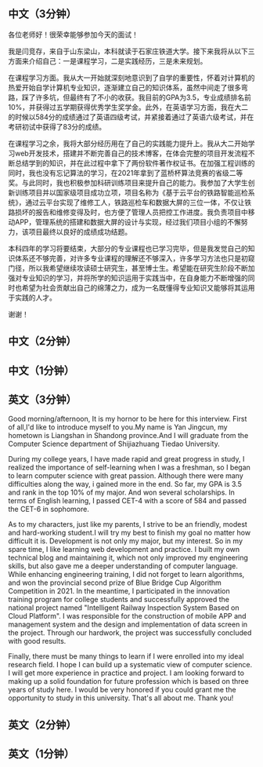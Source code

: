 ## 中文（3分钟）

各位老师好！很荣幸能够参加今天的面试！

我是闫竞存，来自于山东梁山，本科就读于石家庄铁道大学。接下来我将从以下三方面来介绍自己：一是课程学习，二是实践经历，三是未来规划。

在课程学习方面。我从大一开始就深刻地意识到了自学的重要性，怀着对计算机的热爱开始自学计算机专业知识，逐渐建立自己的知识体系，虽然中间走了很多弯路，踩了许多坑，但最终有了不小的收获。我目前的GPA为3.5，专业成绩排名前10%，并获得过五学期获得优秀学生奖学金。此外，在英语学习方面，我在大二的时候以584分的成绩通过了英语四级考试，并紧接着通过了英语六级考试，并在考研初试中获得了83分的成绩。

在课程学习之余，我将大部分经历用在了自己的实践能力提升上。我从大二开始学习web开发技术，搭建并不断完善自己的技术博客，在体会完整的项目开发流程不断总结学到的知识，并在此过程中拿下了两份软件著作权证书。在加强工程训练的同时，我也没有忘记算法的学习，在2021年拿到了蓝桥杯算法竞赛的省级二等奖。与此同时，我也积极参加科研训练项目来提升自己的能力。我参加了大学生创新训练项目并以国家级项目成功立项，项目名称为《基于云平台的铁路智能巡检系统》，通过云平台实现了维修工人，铁路巡检车和数据大屏的三位一体，不仅让铁路损坏的报告和维修变得及时，也方便了管理人员把控工作进度。我负责项目中移动APP，管理系统的搭建和数据大屏的设计与实现，经过我们项目小组的不懈努力，该项目最终以良好的成绩成功结题。

本科四年的学习将要结束，大部分的专业课程也已学习完毕，但是我发觉自己的知识体系还不够完善，对许多专业课程的理解还不够深入，许多学习方法也只是初窥门径，所以我希望继续攻读硕士研究生，甚至博士生。希望能在研究生阶段不断加强对专业知识的学习，并将所学的知识运用于实践当中，在自身能力不断增强的同时也希望为社会贡献出自己的绵薄之力，成为一名既懂得专业知识又能够将其运用于实践的人才。

谢谢！

## 中文（2分钟）


## 中文（1分钟）


## 英文（3分钟）

Good morning/afternoon, It is my hornor to be here for this interview. First of all,I'd like to introduce myself to you.My name is Yan Jingcun, my hometown is Liangshan in Shandong province.And I will graduate from the Computer Science department of Shijiazhuang Tiedao University.

During my college years, I have made rapid and great progress in study, I realized the importance of self-learning when I was a freshman, so I began to learn computer science with great passion. Although there were many difficulties along the way, i gained more in the end. So far, my GPA is 3.5 and rank in the top 10% of my major. And  won several scholarships. In terms of English learning, I passed CET-4 with a score of 584 and passed the CET-6 in sophomore.

As to my characters, just like my parents, I strive to be an friendly, modest and hard-working student.I will try my best to finish my goal no matter how difficult it is. Development is not only my major, but my interest. So in my spare time, I like learning web development and practice. I built my own technical blog and maintaining it, which not only improved my engineering skills, but also gave me a deeper understanding of computer language. While enhancing engineering training, I did not forget to learn algorithms, and won the provincial second prize of Blue Bridge Cup Algorithm Competition in 2021. In the meantime, I participated in the innovation training program for college students and successfully approved the national project named "Intelligent Railway Inspection System Based on Cloud Platform". I was responsible for the construction of mobile APP and management system and the design and implementation of data screen in the project. Through our hardwork, the project was successfully concluded with good results.

Finally, there must be many things to learn if I were enrolled into my ideal research field. I hope I can build up a systematic view of computer science. I will get more experience in practice and project. I am looking forward to making up a solid foundation for future profession which is based on three years of study here. I would be very honored if you could grant me the opportunity to study in this university. That's all about me. Thank you! 


## 英文（2分钟）




## 英文（1分钟）


